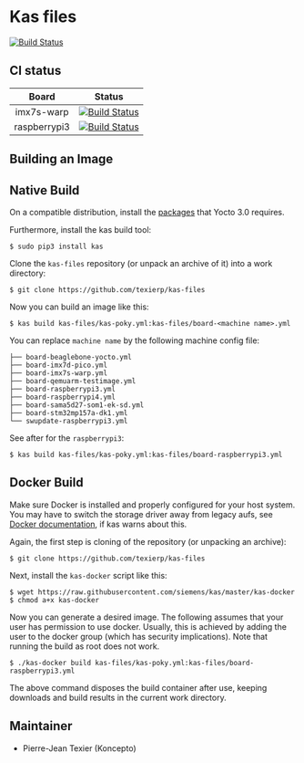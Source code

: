 # Kas files

[![Build Status](http://51.75.135.20:8080/buildStatus/icon?job=kas-files)](http://51.75.135.20:8080/job/kas-files/)

## CI status

|  Board  |  Status |
|:-------:|:-------:|
|    imx7s-warp     |     [![Build Status](http://51.75.135.20:8080/buildStatus/icon?job=imx7s-warp)](http://51.75.135.20:8080/job/imx7s-warp/)    |
|    raspberrypi3   |     [![Build Status](http://51.75.135.20:8080/buildStatus/icon?job=raspberrypi3)](http://51.75.135.20:8080/job/raspberrypi3/)    |

## Building an Image

Native Build
------------

On a compatible distribution, install the
[packages](https://www.yoctoproject.org/docs/3.0/mega-manual/mega-manual.html#required-packages-for-the-build-host)
that Yocto 3.0 requires.

Furthermore, install the kas build tool:

```shell
$ sudo pip3 install kas
```

Clone the `kas-files` repository (or unpack an archive of it) into a work
directory:

```shell
$ git clone https://github.com/texierp/kas-files
```

Now you can build an image like this:

```shell
$ kas build kas-files/kas-poky.yml:kas-files/board-<machine name>.yml
```

You can replace `machine name` by the following machine config file:

```
├── board-beaglebone-yocto.yml
├── board-imx7d-pico.yml
├── board-imx7s-warp.yml
├── board-qemuarm-testimage.yml
├── board-raspberrypi3.yml
├── board-raspberrypi4.yml
├── board-sama5d27-som1-ek-sd.yml
├── board-stm32mp157a-dk1.yml
└── swupdate-raspberrypi3.yml
```

See after for the `raspberrypi3`:

```shell
$ kas build kas-files/kas-poky.yml:kas-files/board-raspberrypi3.yml
```


Docker Build
------------

Make sure Docker is installed and properly configured for your host system. You
may have to switch the storage driver away from legacy aufs, see
[Docker documentation](https://docs.docker.com/engine/userguide/storagedriver/selectadriver),
if kas warns about this.

Again, the first step is cloning of the repository (or unpacking an archive):

```shell
$ git clone https://github.com/texierp/kas-files
```

Next, install the `kas-docker` script like this:

```shell
$ wget https://raw.githubusercontent.com/siemens/kas/master/kas-docker
$ chmod a+x kas-docker
```

Now you can generate a desired image. The following assumes that your user has
permission to use docker. Usually, this is achieved by adding the user to the
docker group (which has security implications). Note that running the build as
root does not work.

```shell
$ ./kas-docker build kas-files/kas-poky.yml:kas-files/board-raspberrypi3.yml
```

The above command disposes the build container after use, keeping downloads and
build results in the current work directory.

Maintainer
----------

- Pierre-Jean Texier (Koncepto)
